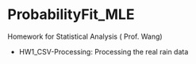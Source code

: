 # ProbabilityFit_MLE
Homework for Statistical Analysis ( Prof. Wang)

- HW1_CSV-Processing: Processing the real rain data
